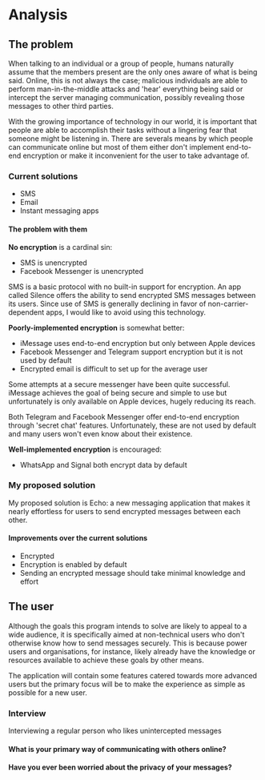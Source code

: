 # Analysis

## The problem

When talking to an individual or a group of people, humans naturally assume that the members present are the only ones aware of what is being said. Online, this is not always the case; malicious individuals are able to perform man-in-the-middle attacks and 'hear' everything being said or intercept the server managing communication, possibly revealing those messages to other third parties.

With the growing importance of technology in our world, it is important that people are able to accomplish their tasks without a lingering fear that someone might be listening in. There are severals means by which people can communicate online but most of them either don't implement end-to-end encryption or make it inconvenient for the user to take advantage of.

### Current solutions

- SMS
- Email
- Instant messaging apps

#### The problem with them

**No encryption** is a cardinal sin:

- SMS is unencrypted
- Facebook Messenger is unencrypted

SMS is a basic protocol with no built-in support for encryption. An app called Silence offers the ability to send encrypted SMS messages between its users. Since use of SMS is generally declining in favor of non-carrier-dependent apps, I would like to avoid using this technology.

**Poorly-implemented encryption** is somewhat better:

- iMessage uses end-to-end encryption but only between Apple devices
- Facebook Messenger and Telegram support encryption but it is not used by default
- Encrypted email is difficult to set up for the average user

Some attempts at a secure messenger have been quite successful. iMessage achieves the goal of being secure and simple to use but unfortunately is only available on Apple devices, hugely reducing its reach.

Both Telegram and Facebook Messenger offer end-to-end encryption through 'secret chat' features. Unfortunately, these are not used by default and many users won't even know about their existence.

**Well-implemented encryption** is encouraged:

- WhatsApp and Signal both encrypt data by default

### My proposed solution

My proposed solution is Echo: a new messaging application that makes it nearly effortless for users to send encrypted messages between each other.

#### Improvements over the current solutions

- Encrypted
- Encryption is enabled by default
- Sending an encrypted message should take minimal knowledge and effort

## The user

Although the goals this program intends to solve are likely to appeal to a wide audience, it is specifically aimed at non-technical users who don't otherwise know how to send messages securely. This is because power users and organisations, for instance, likely already have the knowledge or resources available to achieve these goals by other means.

The application will contain some features catered towards more advanced users but the primary focus will be to make the experience as simple as possible for a new user.

### Interview

Interviewing a regular person who likes unintercepted messages

#### What is your primary way of communicating with others online?

#### Have you ever been worried about the privacy of your messages?
